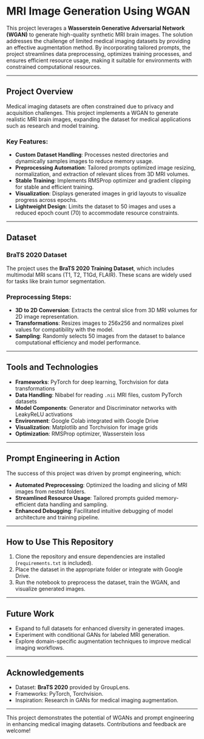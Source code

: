 
# MRI Image Generation Using WGAN

This project leverages a **Wasserstein Generative Adversarial Network (WGAN)** to generate high-quality synthetic MRI brain images. The solution addresses the challenge of limited medical imaging datasets by providing an effective augmentation method. By incorporating tailored prompts, the project streamlines data preprocessing, optimizes training processes, and ensures efficient resource usage, making it suitable for environments with constrained computational resources.

---

## Project Overview

Medical imaging datasets are often constrained due to privacy and acquisition challenges. This project implements a WGAN to generate realistic MRI brain images, expanding the dataset for medical applications such as research and model training.

### Key Features:
- **Custom Dataset Handling**: Processes nested directories and dynamically samples images to reduce memory usage.
- **Preprocessing Automation**: Tailored prompts optimized image resizing, normalization, and extraction of relevant slices from 3D MRI volumes.
- **Stable Training**: Implements RMSProp optimizer and gradient clipping for stable and efficient training.
- **Visualization**: Displays generated images in grid layouts to visualize progress across epochs.
- **Lightweight Design**: Limits the dataset to 50 images and uses a reduced epoch count (70) to accommodate resource constraints.

---

## Dataset

### BraTS 2020 Dataset
The project uses the **BraTS 2020 Training Dataset**, which includes multimodal MRI scans (T1, T2, T1Gd, FLAIR). These scans are widely used for tasks like brain tumor segmentation.

### Preprocessing Steps:
- **3D to 2D Conversion**: Extracts the central slice from 3D MRI volumes for 2D image representation.
- **Transformations**: Resizes images to 256x256 and normalizes pixel values for compatibility with the model.
- **Sampling**: Randomly selects 50 images from the dataset to balance computational efficiency and model performance.

---

## Tools and Technologies

- **Frameworks**: PyTorch for deep learning, Torchvision for data transformations
- **Data Handling**: Nibabel for reading `.nii` MRI files, custom PyTorch datasets
- **Model Components**: Generator and Discriminator networks with LeakyReLU activations
- **Environment**: Google Colab integrated with Google Drive
- **Visualization**: Matplotlib and Torchvision for image grids
- **Optimization**: RMSProp optimizer, Wasserstein loss

---

## Prompt Engineering in Action

The success of this project was driven by prompt engineering, which:
- **Automated Preprocessing**: Optimized the loading and slicing of MRI images from nested folders.
- **Streamlined Resource Usage**: Tailored prompts guided memory-efficient data handling and sampling.
- **Enhanced Debugging**: Facilitated intuitive debugging of model architecture and training pipeline.

---

## How to Use This Repository

1. Clone the repository and ensure dependencies are installed (`requirements.txt` is included).
2. Place the dataset in the appropriate folder or integrate with Google Drive.
3. Run the notebook to preprocess the dataset, train the WGAN, and visualize generated images.

---



## Future Work

- Expand to full datasets for enhanced diversity in generated images.
- Experiment with conditional GANs for labeled MRI generation.
- Explore domain-specific augmentation techniques to improve medical imaging workflows.

---

## Acknowledgements

- Dataset: **BraTS 2020** provided by GroupLens.
- Frameworks: PyTorch, Torchvision.
- Inspiration: Research in GANs for medical imaging augmentation.

---

This project demonstrates the potential of WGANs and prompt engineering in enhancing medical imaging datasets. Contributions and feedback are welcome!
